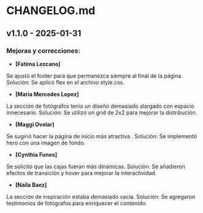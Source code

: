 # CHANGELOG.md

## v1.1.0 - 2025-01-31

### Mejoras y correcciones:
- **[Fatima Lezcano]**

Se ajustó el footer para que permanezca siempre al final de la página.
Solución: Se aplicó flex en el archivo style.css.

- **[Maria Mercedes Lopez]**

La sección de fotógrafos tenía un diseño demasiado alargado con espacio innecesario.
Solución: Se utilizó un grid de 2x2 para mejorar la distribución.

- **[Maggi Ovelar]**

Se sugirió hacer la página de inicio más atractiva .
Solución: Se implementó hero con una imagen de fondo.

- **[Cynthia Funes]**

Se solicitó que las cajas fueran más dinámicas.
Solución: Se añadieron efectos de transición y hover para mejorar la interactividad.

- **[Naila Baez]**

La sección de inspiración estaba demasiado vacía.
Solución: Se agregaron testimonios de fotógrafos para enriquecer el contenido.
